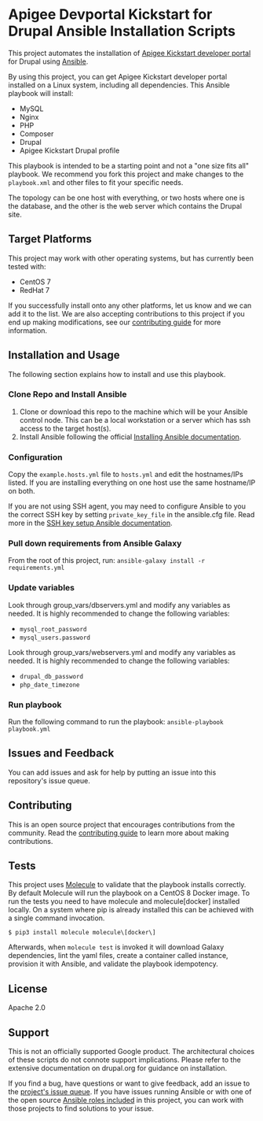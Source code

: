 # Apigee Devportal Kickstart for Drupal Ansible Installation Scripts
This project automates the installation of [Apigee Kickstart developer portal](https://www.drupal.org/project/apigee_devportal_kickstart)
for Drupal using [Ansible](https://docs.ansible.com/).

By using this project, you can get Apigee Kickstart developer portal installed on a Linux system, including all dependencies. This Ansible playbook will install:

- MySQL
- Nginx
- PHP
- Composer
- Drupal
- Apigee Kickstart Drupal profile

This playbook is intended to be a starting point and not a "one size fits all" playbook. We recommend you fork this project and make changes to the `playbook.xml` and other files to fit your specific needs.

The topology can be one host with everything, or two hosts where one is the database, and the other is the web server which contains the Drupal site.

## Target Platforms
This project may work with other operating systems, but has currently been tested with:
* CentOS 7
* RedHat 7

If you successfully install onto any other platforms, let us know and we can add it to the list. We are also accepting contributions to this project if you end up making modifications, see our [contributing guide](docs/contributing.md) for more information.

## Installation and Usage
The following section explains how to install and use this playbook.

### Clone Repo and Install Ansible 
1. Clone or download this repo to the machine which will be your Ansible 
   control node. This can be a local workstation or a server which has ssh access to the
   target host(s).
2. Install Ansible following the official [Installing Ansible documentation](https://docs.ansible.com/ansible/latest/installation_guide/intro_installation.html).
    
### Configuration 

Copy the `example.hosts.yml` file to `hosts.yml` and edit the hostnames/IPs
listed. If you are installing everything on one host use the same hostname/IP
on both.

If you are not using SSH agent, you may need to configure Ansible to you the correct SSH key by setting 
`private_key_file` in the ansible.cfg file. Read more in the [SSH key setup Ansible documentation](https://docs.ansible.com/ansible/latest/user_guide/connection_details.html#ssh-key-setup).

### Pull down requirements from Ansible Galaxy
From the root of this project, run:
`ansible-galaxy install -r requirements.yml`

### Update variables
Look through group_vars/dbservers.yml and modify any variables as needed. It is highly recommended
to change the following variables:
- `mysql_root_password`
- `mysql_users.password`

Look through group_vars/webservers.yml and modify any variables as needed. It is highly recommended
to change the following variables:
- `drupal_db_password`
- `php_date_timezone`

### Run playbook
Run the following command to run the playbook:
`ansible-playbook playbook.yml`

## Issues and Feedback
You can add issues and ask for help by putting an issue into this repository's 
issue queue.

## Contributing
This is an open source project that encourages contributions from the community. Read the 
[contributing guide](docs/contributing.md) to learn more about making contributions.

## Tests
This project uses [Molecule](https://molecule.readthedocs.io/en/latest/) to validate that the playbook installs correctly.
By default Molecule will run the playbook on a CentOS 8 Docker image. To run the tests you
need to have molecule and molecule[docker] installed locally. On a system where pip is already
installed this can be achieved with a single command invocation.

```
$ pip3 install molecule molecule\[docker\]
```

Afterwards, when `molecule test` is invoked it will download Galaxy dependencies, lint the yaml
files, create a container called instance, provision it with Ansible, and validate the playbook
idempotency.

## License
Apache 2.0

## Support
This is not an officially supported Google product. The architectural choices of these scripts do not 
connote support implications. Please refer to the extensive documentation on drupal.org for guidance on installation. 

If you find a bug, have questions or want to give feedback, add an issue to the 
[project's issue queue](https://github.com/apigee/devportal-kickstart-drupal-ansible-installer/issues). If you 
have issues running Ansible or with one of the open source [Ansible roles included](https://github.com/apigee/devportal-kickstart-drupal-ansible-installer/blob/master/requirements.yml)
in this project, you can work with those projects to find solutions to your issue.




